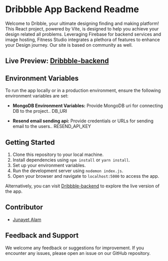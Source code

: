 # Dribbble App Backend Readme

Welcome to Dribble, your ultimate designing finding and making platform! This React project, powered by Vite, is designed to help you achieve your design related all problems. Leveraging Firebase for backend services and image hosting, Fitness Studio integrates a plethora of features to enhance your Design journey. Our site is based on community as well.

## Live Preview: [Dribbble-backend](https://dribbble-backend.vercel.app)

## Environment Variables

To run the app locally or in a production environment, ensure the following environment variables are set:

- **MongoDB Environment Variables:** Provide MongoDB uri for connecting DB to the project..
  DB_URI

- **Resend email sending api:** Provide credentials or URLs for sending email to the users..
  RESEND_API_KEY


## Getting Started

1. Clone this repository to your local machine.
2. Install dependencies using `npm install` or `yarn install`.
3. Set up your environment variables.
4. Run the development server using `nodemon index.js`.
5. Open your browser and navigate to `localhost:5000` to access the app.

Alternatively, you can visit  [Dribbble-backend](https://dribbble-backend.vercel.app) to explore the live version of the app.

## Contributor

- [Junayet Alam ](https://github.com/junayet4o12)

## Feedback and Support

We welcome any feedback or suggestions for improvement. If you encounter any issues, please open an issue on our GitHub repository.
